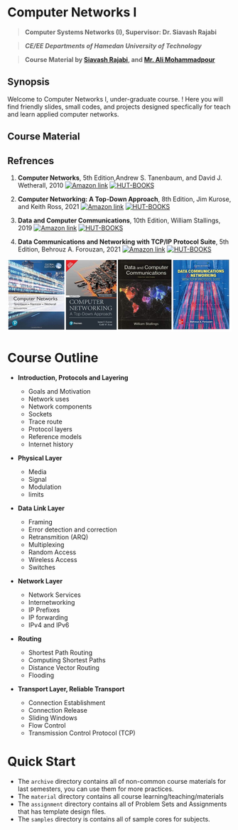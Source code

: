 # **Computer Networks I**

> **Computer Systems Networks (I), Supervisor: Dr. Siavash Rajabi**

> ***CE/EE Departments of Hamedan University of Technology***

> **Course Material by [Siavash Rajabi](https://scholar.google.com/citations?user=QhTEvqsAAAAJ), and [Mr. Ali Mohammadpour](https://github.com/alimpk)**

## Synopsis
Welcome to Computer Networks I, under-graduate course. ! Here you will find friendly slides, small codes, and projects designed specfically for teach and learn applied computer networks.


## Course Material

## Refrences

1. **Computer Networks**, 5th Edition,Andrew S. Tanenbaum, and David J. Wetherall, 2010
[![Amazon link](https://img.shields.io/badge/AMAZON-LINK-orange)](https://www.amazon.com/Computer-Networks-5th-Andrew-Tanenbaum/dp/0132126958) [![HUT-BOOKS](https://img.shields.io/badge/HUT--BOOK-Download-green)]()

2. **Computer Networking: A Top-Down Approach**, 8th Edition, Jim Kurose, and Keith Ross, 2021
[![Amazon link](https://img.shields.io/badge/AMAZON-LINK-orange)](https://www.amazon.com/Computer-Networking-Top-Down-James-Kurose/dp/9356061319) [![HUT-BOOKS](https://img.shields.io/badge/HUT--BOOK-Download-green)]()

3. **Data and Computer Communications**, 10th Edition, William Stallings, 2019
[![Amazon link](https://img.shields.io/badge/AMAZON-LINK-orange)](https://www.amazon.com/Computer-Communications-William-Stallings-Books/dp/0133506487) [![HUT-BOOKS](https://img.shields.io/badge/HUT--BOOK-Download-green)]()

4. **Data Communications and Networking with TCP/IP Protocol Suite**, 5th Edition, Behrouz A. Forouzan, 2021
[![Amazon link](https://img.shields.io/badge/AMAZON-LINK-orange)](https://www.amazon.com/Data-Communications-Networking-Protocol-Suite-dp-0078022096/dp/0078022096) [![HUT-BOOKS](https://img.shields.io/badge/HUT--BOOK-Download-green)]()
   

<p align="center">
  <img width="800" src="./raw/img/references-covers.jpg">
</p>


# Course Outline

* **Introduction, Protocols and Layering**
    * Goals and Motivation
    * Network uses
    * Network components
    * Sockets
    * Trace route
    * Protocol layers
    * Reference models
    * Internet history

* **Physical Layer**
    * Media
    * Signal
    * Modulation
    * limits

* **Data Link Layer**
    * Framing
    * Error detection and correction
    * Retransmition (ARQ)
    * Multiplexing
    * Random Access
    * Wireless Access
    * Switches

* **Network Layer**
    * Network Services
    * Internetworking
    * IP Prefixes
    * IP forwarding
    * IPv4 and IPv6

* **Routing**
    * Shortest Path Routing
    * Computing Shortest Paths
    * Distance Vector Routing
    * Flooding

* **Transport Layer, Reliable Transport**
    * Connection Establishment
    * Connection Release
    * Sliding Windows
    * Flow Control
    * Transmission Control Protocol (TCP)

# Quick Start

* The `archive` directory contains all of non-common course materials for last semesters, you can use them for more practices.
* The `material` directory contains all course learning/teaching/materials
* The `assignment` directory contains all of Problem Sets and Assignments that has template design files.
* The `samples` directory is contains all of sample cores for subjects.
